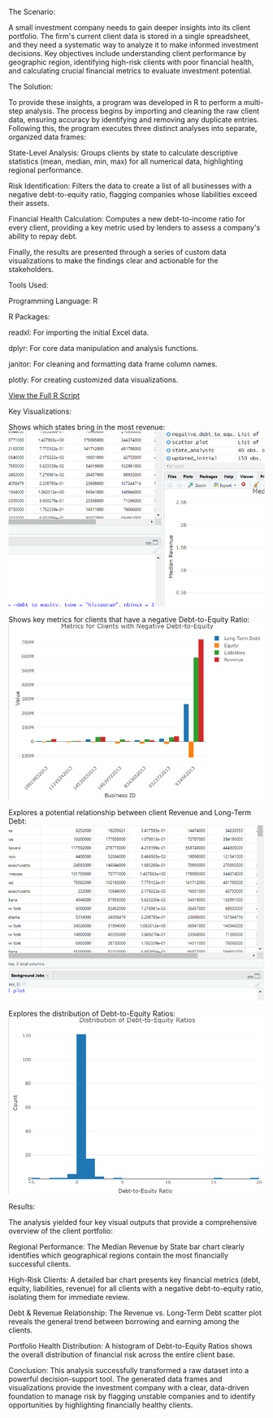 The Scenario:

A small investment company needs to gain deeper insights into its client portfolio.  The firm's current client data is stored in a single spreadsheet, and they need a systematic way to 
analyze it to make informed investment decisions. Key objectives include understanding client performance by geographic region, identifying high-risk clients with poor financial health, 
and calculating crucial financial metrics to evaluate investment potential. 


The Solution:

To provide these insights, a program was developed in R to perform a multi-step analysis. The process begins by importing and cleaning the raw client data, ensuring accuracy by identifying 
and removing any duplicate entries.  Following this, the program executes three distinct analyses into separate, organized data frames:

State-Level Analysis: Groups clients by state to calculate descriptive statistics (mean, median, min, max) for all numerical data, highlighting regional performance. 

Risk Identification: Filters the data to create a list of all businesses with a negative debt-to-equity ratio, flagging companies whose liabilities exceed their assets. 

Financial Health Calculation: Computes a new debt-to-income ratio for every client, providing a key metric used by lenders to assess a company's ability to repay debt. 

Finally, the results are presented through a series of custom data visualizations to make the findings clear and actionable for the stakeholders.


Tools Used:

Programming Language: R

R Packages:

readxl: For importing the initial Excel data. 

dplyr: For core data manipulation and analysis functions. 

janitor: For cleaning and formatting data frame column names. 

plotly: For creating customized data visualizations. 


[View the Full R Script](./analysis.R)

Key Visualizations:

Shows which states bring in the most revenue:
![Median Revenue by State](./revenue-state.png)

Shows key metrics for clients that have a negative Debt-to-Equity Ratio:
![Metrics for Clients with Negative Debt-to-Equity](./negative-clients.png)

Explores a potential relationship between client Revenue and Long-Term Debt:
![Revenue vs. Long-Term Debt](./revenue-debt.png)

Explores the distribution of Debt-to-Equity Ratios:
![Distribution of Debt-to-Equity Ratios](./debt-to-equity.png)



Results:

The analysis yielded four key visual outputs that provide a comprehensive overview of the client portfolio:

Regional Performance: The Median Revenue by State bar chart clearly identifies which geographical regions contain the most financially successful clients.

High-Risk Clients: A detailed bar chart presents key financial metrics (debt, equity, liabilities, revenue) for all clients with a negative debt-to-equity ratio, isolating them for immediate review. 

Debt & Revenue Relationship: The Revenue vs. Long-Term Debt scatter plot reveals the general trend between borrowing and earning among the clients.

Portfolio Health Distribution: A histogram of Debt-to-Equity Ratios shows the overall distribution of financial risk across the entire client base.

Conclusion:
This analysis successfully transformed a raw dataset into a powerful decision-support tool. 
The generated data frames and visualizations provide the investment company with a clear, data-driven foundation to manage risk by flagging unstable companies and to identify opportunities by 
highlighting financially healthy clients.
